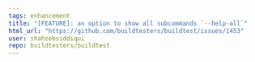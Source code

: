 ```yaml
---
tags: enhancement
title: "[FEATURE]: an option to show all subcommands `--help-all`"
html_url: "https://github.com/buildtesters/buildtest/issues/1453"
user: shahzebsiddiqui
repo: buildtesters/buildtest
---
```


